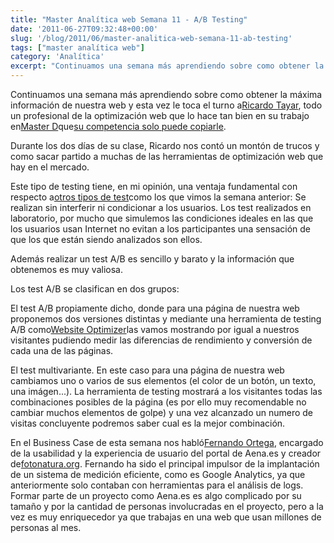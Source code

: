 ```yaml
---
title: "Master Analítica web Semana 11 - A/B Testing"
date: '2011-06-27T09:32:48+00:00'
slug: '/blog/2011/06/master-analitica-web-semana-11-ab-testing'
tags: ["master analítica web"]
category: 'Analítica'
excerpt: "Continuamos una semana más aprendiendo sobre como obtener la máxima información de nuestra web y esta vez le toca el turno a[Ricardo Tayar]( ricardo tay..."
---
```

Continuamos una semana más aprendiendo sobre como obtener la máxima información de nuestra web y esta vez le toca el turno a[Ricardo Tayar](http://www.kschool.com/profesores/ricardo-tayar/ "ricardo tayar"), todo un profesional de la optimización web que lo hace tan bien en su trabajo en[Master D](http://static.squarespace.com/static/5303797ae4b0c6ad9e43f072/5303ce80e4b0400995a883d6/5303cf35e4b0400995a88b0c/1392758581676/?format=original)que[su competencia solo puede copiarle](http://www.ricardotayar.com/2011/05/10/me-han-copiado-la-web/).

Durante los dos días de su clase, Ricardo nos contó un montón de trucos y como sacar partido a muchas de las herramientas de optimización web que hay en el mercado.

Este tipo de testing tiene, en mi opinión, una ventaja fundamental con respecto a[otros tipos de test](http://static.squarespace.com/static/5303797ae4b0c6ad9e43f072/5303ce80e4b0400995a883d6/5303cf3ce4b0400995a88b53/1392758588792/master-analitica-web-semana-9-10-usabilidad?format=original "usabilidad y test de usuarios")como los que vimos la semana anterior: Se realizan sin interferir ni condicionar a los usuarios. Los test realizados en laboratorio, por mucho que simulemos las condiciones ideales en las que los usuarios usan Internet no evitan a los participantes una sensación de que los que están siendo analizados son ellos.

Además realizar un test A/B es sencillo y barato y la información que obtenemos es muy valiosa.

Los test A/B se clasifican en dos grupos:

El test A/B propiamente dicho, donde para una página de nuestra web proponemos dos versiones distintas y mediante una herramienta de testing A/B como[Website Optimizer](http://www.google.com/websiteoptimizer "Test A/B")las vamos mostrando por igual a nuestros visitantes pudiendo medir las diferencias de rendimiento y conversión de cada una de las páginas.

El test multivariante. En este caso para una página de nuestra web cambiamos uno o varios de sus elementos (el color de un botón, un texto, una imágen...). La herramienta de testing mostrará a los visitantes todas las combinaciones posibles de la página (es por ello muy recomendable no cambiar muchos elementos de golpe) y una vez alcanzado un numero de visitas concluyente podremos saber cual es la mejor combinación.

En el Business Case de esta semana nos habló[Fernando Ortega](http://www.kschool.com/usabilidad-ux/profesores/fernando-ortega/), encargado de la usabilidad y la experiencia de usuario del portal de Aena.es y creador de[fotonatura.org](http://static.squarespace.com/static/5303797ae4b0c6ad9e43f072/5303ce80e4b0400995a883d6/5303cf35e4b0400995a88b0c/1392758581676/?format=original). Fernando ha sido el principal impulsor de la implantación de un sistema de medición eficiente, como es Google Analytics, ya que anteriormente solo contaban con herramientas para el análisis de logs. Formar parte de un proyecto como Aena.es es algo complicado por su tamaño y por la cantidad de personas involucradas en el proyecto, pero a la vez es muy enriquecedor ya que trabajas en una web que usan millones de personas al mes.

